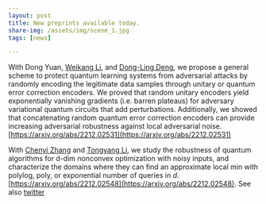 ```yaml
---
layout: post
title: New preprints available today.
share-img: /assets/img/scene_1.jpg
tags: [news]

---
```


With Dong Yuan, [Weikang Li](https://lwkjjonak.github.io/), and [Dong-Ling Deng](https://iiis.tsinghua.edu.cn/en/dengdl/), we propose a general scheme to protect quantum learning systems from adversarial attacks by randomly encoding the legitimate data samples through unitary or quantum error correction encoders. We proved that random unitary encoders yield exponentially vanishing gradients (i.e. barren plateaus) for adversary variational quantum circuits that add perturbations. Additionally, we showed that concatenating random quantum error correction encoders can provide increasing adversarial robustness against local adversarial noise. [https://arxiv.org/abs/2212.02531](https://arxiv.org/abs/2212.02531)

With [Chenyi Zhang](https://chenyizhang2000.github.io/) and [Tongyang Li](https://www.tongyangli.com/), we study the robustness of quantum algorithms for d-dim nonconvex optimization with noisy inputs, and characterize the domains where they can find an approximate local min with polylog, poly, or exponential number of queries in $d$. [https://arxiv.org/abs/2212.02548](https://arxiv.org/abs/2212.02548). See also [twitter](https://twitter.com/ChenyiZhang0802/status/1600306198074400768)
